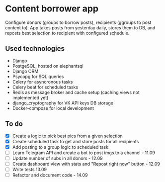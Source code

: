 # Content borrower app
Configure donors (groups to borrow posts), recipients (ggroups to post content to). App takes posts from yesterday daily, stores them to DB, and reposts best selection to recipient with configured schedule. 


## Used technologies
- Django
- PostgeSQL, hosted on elephantsql
- Django ORM
- Psycopg for SQL queries
- Celery for asyncronous tasks
- Celery beat for scheduled tasks
- Redis as message broker and cache setup (caching views not implemented yet)
- django_cryptography for VK API keys DB storage
- Docker-compose for local development


## To do
- [x] Create a logic to pick best pics from a given selection
- [x] Create scheduled task to get and store posts for all recipients
- [x] Add posting to a group logic to scheduled task 
- [ ] Learn Telegram API and create a bot to post imgs to a channel - 11.09
- [ ] Update number of subs in all donors - 12.09
- [ ] Create dashboard view with stats and "Repost right now" button - 12.09
- [ ] Write tests 13.09
- [ ] Refactor and document code - 14.09
